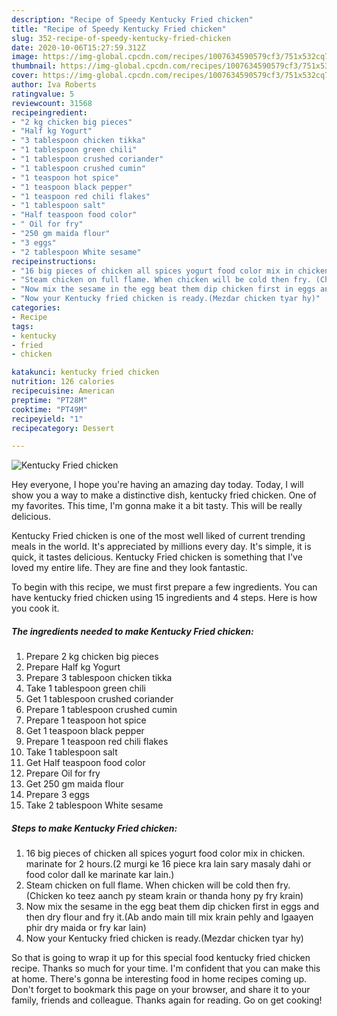 ```yaml
---
description: "Recipe of Speedy Kentucky Fried chicken"
title: "Recipe of Speedy Kentucky Fried chicken"
slug: 352-recipe-of-speedy-kentucky-fried-chicken
date: 2020-10-06T15:27:59.312Z
image: https://img-global.cpcdn.com/recipes/1007634590579cf3/751x532cq70/kentucky-fried-chicken-recipe-main-photo.jpg
thumbnail: https://img-global.cpcdn.com/recipes/1007634590579cf3/751x532cq70/kentucky-fried-chicken-recipe-main-photo.jpg
cover: https://img-global.cpcdn.com/recipes/1007634590579cf3/751x532cq70/kentucky-fried-chicken-recipe-main-photo.jpg
author: Iva Roberts
ratingvalue: 5
reviewcount: 31568
recipeingredient:
- "2 kg chicken big pieces"
- "Half kg Yogurt"
- "3 tablespoon chicken tikka"
- "1 tablespoon green chili"
- "1 tablespoon crushed coriander"
- "1 tablespoon crushed cumin"
- "1 teaspoon hot spice"
- "1 teaspoon black pepper"
- "1 teaspoon red chili flakes"
- "1 tablespoon salt"
- "Half teaspoon food color"
- " Oil for fry"
- "250 gm maida flour"
- "3 eggs"
- "2 tablespoon White sesame"
recipeinstructions:
- "16 big pieces of chicken all spices yogurt food color mix in chicken. marinate for 2 hours.(2 murgi ke 16 piece kra lain sary masaly dahi or food color dall ke marinate kar lain.)"
- "Steam chicken on full flame. When chicken will be cold then fry. (Chicken ko teez aanch py steam krain or thanda hony py fry krain)"
- "Now mix the sesame in the egg beat them dip chicken first in eggs and then dry flour and fry it.(Ab ando main till mix krain pehly and lgaayen phir dry maida or fry kar lain)"
- "Now your Kentucky fried chicken is ready.(Mezdar chicken tyar hy)"
categories:
- Recipe
tags:
- kentucky
- fried
- chicken

katakunci: kentucky fried chicken 
nutrition: 126 calories
recipecuisine: American
preptime: "PT28M"
cooktime: "PT49M"
recipeyield: "1"
recipecategory: Dessert

---
```



![Kentucky Fried chicken](https://img-global.cpcdn.com/recipes/1007634590579cf3/751x532cq70/kentucky-fried-chicken-recipe-main-photo.jpg)

Hey everyone, I hope you're having an amazing day today. Today, I will show you a way to make a distinctive dish, kentucky fried chicken. One of my favorites. This time, I'm gonna make it a bit tasty. This will be really delicious.



Kentucky Fried chicken is one of the most well liked of current trending meals in the world. It's appreciated by millions every day. It's simple, it is quick, it tastes delicious. Kentucky Fried chicken is something that I've loved my entire life. They are fine and they look fantastic.


To begin with this recipe, we must first prepare a few ingredients. You can have kentucky fried chicken using 15 ingredients and 4 steps. Here is how you cook it.

<!--inarticleads1-->

##### The ingredients needed to make Kentucky Fried chicken:

1. Prepare 2 kg chicken big pieces
1. Prepare Half kg Yogurt
1. Prepare 3 tablespoon chicken tikka
1. Take 1 tablespoon green chili
1. Get 1 tablespoon crushed coriander
1. Prepare 1 tablespoon crushed cumin
1. Prepare 1 teaspoon hot spice
1. Get 1 teaspoon black pepper
1. Prepare 1 teaspoon red chili flakes
1. Take 1 tablespoon salt
1. Get Half teaspoon food color
1. Prepare  Oil for fry
1. Get 250 gm maida flour
1. Prepare 3 eggs
1. Take 2 tablespoon White sesame




<!--inarticleads2-->

##### Steps to make Kentucky Fried chicken:

1. 16 big pieces of chicken all spices yogurt food color mix in chicken. marinate for 2 hours.(2 murgi ke 16 piece kra lain sary masaly dahi or food color dall ke marinate kar lain.)
1. Steam chicken on full flame. When chicken will be cold then fry. (Chicken ko teez aanch py steam krain or thanda hony py fry krain)
1. Now mix the sesame in the egg beat them dip chicken first in eggs and then dry flour and fry it.(Ab ando main till mix krain pehly and lgaayen phir dry maida or fry kar lain)
1. Now your Kentucky fried chicken is ready.(Mezdar chicken tyar hy)




So that is going to wrap it up for this special food kentucky fried chicken recipe. Thanks so much for your time. I'm confident that you can make this at home. There's gonna be interesting food in home recipes coming up. Don't forget to bookmark this page on your browser, and share it to your family, friends and colleague. Thanks again for reading. Go on get cooking!
